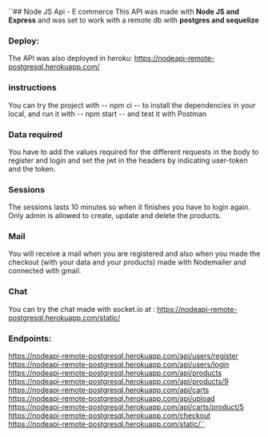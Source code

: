 ``## Node JS Api - E commerce
This API was made with **Node JS and Express** and was set to work with a remote db with **postgres and sequelize**

### Deploy:
The API was also deployed in heroku: https://nodeapi-remote-postgresql.herokuapp.com/

### instructions
You can try the project with -- npm ci -- to install the dependencies in your local, and run it with -- npm start -- and test it with Postman

### Data required
You have to add the values required for the different requests in the body to register and login and set the jwt in the headers by indicating user-token and the token.

### Sessions
The sessions lasts 10 minutes so when it finishes you have to login again. Only admin is allowed to create, update and delete the products.

### Mail
You will receive a mail when you are registered and also when you made the checkout (with your data and your products) made with Nodemailer and connected with gmail.

### Chat
You can try the chat made with socket.io at : https://nodeapi-remote-postgresql.herokuapp.com/static/

### Endpoints:
https://nodeapi-remote-postgresql.herokuapp.com/api/users/register
https://nodeapi-remote-postgresql.herokuapp.com/api/users/login
https://nodeapi-remote-postgresql.herokuapp.com/api/products
https://nodeapi-remote-postgresql.herokuapp.com/api/products/9
https://nodeapi-remote-postgresql.herokuapp.com/api/carts
https://nodeapi-remote-postgresql.herokuapp.com/api/upload
https://nodeapi-remote-postgresql.herokuapp.com/api/carts/product/5
https://nodeapi-remote-postgresql.herokuapp.com/checkout
https://nodeapi-remote-postgresql.herokuapp.com/static/``

